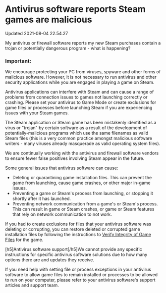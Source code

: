 # Antivirus software reports Steam games are malicious
Updated 2021-08-04 22.54.27

My antivirus or firewall software reports my new Steam purchases contain a trojan or potentially dangerous program - what is happening?  
  
  ### Important:
We encourage protecting your PC from viruses, spyware and other forms of malicious software. However, it is not necessary to run antivirus and other security applications while you are engaged in playing a game on Steam.  
  
Antivirus applications can interfere with Steam and can cause a range of problems from connection issues to games not launching correctly or crashing. Please set your antivirus to Game Mode or create exclusions for game files or processes before launching Steam if you are experiencing issues with your Steam games.  
  
The Steam application or Steam game has been mistakenly identified as a virus or "trojan" by certain software as a result of the development of potentially-malicious programs which use the same filenames as valid Steam files (this is a very common practice amongst malicious software writers - many viruses already masquerade as valid operating system files).  
  
We are continually working with the antivirus and firewall software vendors to ensure fewer false positives involving Steam appear in the future.  
  
Some general issues that antivirus software can cause:  

* Deleting or quarantining game installation files. This can prevent the game from launching, cause game crashes, or other major in-game issues.
* Preventing a game or Steam's process from launching, or stopping it shortly after it has launched.
* Preventing network communication from a game's or Steam's process. This can result in game or Steam crashes, or game or Steam features that rely on network communication to not work.

  
If you had to create exclusions for files that your antivirus software was deleting or corrupting, you can restore deleted or corrupted game installation files by following the instructions to [Verify Integrity of Game Files](https://help.steampowered.com/en/faqs/view/0C48-FCBD-DA71-93EB) for the game.  
  
[h5]Antivirus software support[/h5]We cannot provide any specific instructions for specific antivirus software solutions due to how many options there are and updates they receive.   
  
If you need help with setting file or process exceptions in your antivirus software to allow game files to remain installed or processes to be allowed to run on your computer, please refer to your antivirus software's support articles and support team.